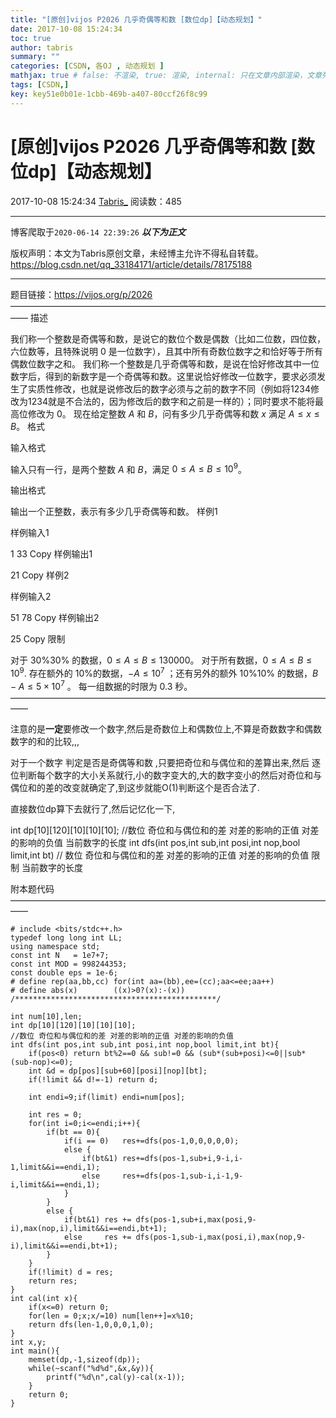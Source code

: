 ```yaml
---
title: "[原创]vijos P2026 几乎奇偶等和数 [数位dp]【动态规划】"
date: 2017-10-08 15:24:34
toc: true
author: tabris
summary: ""
categories: [CSDN, 各OJ , 动态规划 ]
mathjax: true # false: 不渲染, true: 渲染, internal: 只在文章内部渲染，文章列表中不渲染
tags: [CSDN,]
key: key51e0b01e-1cbb-469b-a407-80ccf26f8c99
---
```


# [原创]vijos P2026 几乎奇偶等和数 [数位dp]【动态规划】

2017-10-08 15:24:34  [Tabris_](https://me.csdn.net/qq_33184171) 阅读数：485

---

博客爬取于`2020-06-14 22:39:26`
***以下为正文***

版权声明：本文为Tabris原创文章，未经博主允许不得私自转载。
https://blog.csdn.net/qq_33184171/article/details/78175188

<!-- more -->

---

题目链接：https://vijos.org/p/2026
——————————————————————————————————————
描述

我们称一个整数是奇偶等和数，是说它的数位个数是偶数（比如二位数，四位数，六位数等，且特殊说明 $0$ 是一位数字），且其中所有奇数位数字之和恰好等于所有偶数位数字之和。
我们称一个整数是几乎奇偶等和数，是说在恰好修改其中一位数字后，得到的新数字是一个奇偶等和数。这里说恰好修改一位数字，要求必须发生了实质性修改，也就是说修改后的数字必须与之前的数字不同（例如将$1234$修改为$1234$就是不合法的，因为修改后的数字和之前是一样的）；同时要求不能将最高位修改为 $0$。
现在给定整数 $A$ 和 $B$，问有多少几乎奇偶等和数 $x$ 满足 $A\le x\le B$。
格式

输入格式

输入只有一行，是两个整数 $A$ 和 $B$，满足 $0\le A\le B\le 10^9$。

输出格式

输出一个正整数，表示有多少几乎奇偶等和数。
样例1

样例输入1

1 33
Copy
样例输出1

21
Copy
样例2

样例输入2

51 78
Copy
样例输出2

25
Copy
限制

对于 30\%30% 的数据，$0\le A\le B\le 130000$。
对于所有数据，$0\le A\le B\le 10^9$.
存在额外的 $10\%$的数据，$-A\le 10^7$ ；还有另外的额外 10\%10% 的数据，$B-A\le 5\times 10^7$ 。
每一组数据的时限为 $0.3$ 秒。
——————————————————————————————————————


注意的是**一定**要修改一个数字,然后是奇数位上和偶数位上,不算是奇数数字和偶数数字的和的比较,,,

对于一个数字 判定是否是奇偶等和数 ,只要把奇位和与偶位和的差算出来,然后 逐位判断每个数字的大小关系就行,小的数字变大的,大的数字变小的然后对奇位和与偶位和的差的改变就确定了,到这步就能O(1)判断这个是否合法了.

直接数位dp算下去就行了,然后记忆化一下,

int dp[10][120][10][10][10];
//数位 奇位和与偶位和的差 对差的影响的正值 对差的影响的负值 当前数字的长度
int dfs(int pos,int sub,int posi,int nop,bool limit,int bt)
// 数位 奇位和与偶位和的差 对差的影响的正值 对差的影响的负值 限制 当前数字的长度



附本题代码
——————————————————————————————————————
```
# include <bits/stdc++.h>
typedef long long int LL;
using namespace std;
const int N   = 1e7+7;
const int MOD = 998244353;
const double eps = 1e-6;
# define rep(aa,bb,cc) for(int aa=(bb),ee=(cc);aa<=ee;aa++)
# define abs(x)        ((x)>0?(x):-(x))
/*********************************************/

int num[10],len;
int dp[10][120][10][10][10];
//数位 奇位和与偶位和的差 对差的影响的正值 对差的影响的负值 
int dfs(int pos,int sub,int posi,int nop,bool limit,int bt){
    if(pos<0) return bt%2==0 && sub!=0 && (sub*(sub+posi)<=0||sub*(sub-nop)<=0);
    int &d = dp[pos][sub+60][posi][nop][bt];
    if(!limit && d!=-1) return d;

    int endi=9;if(limit) endi=num[pos];

    int res = 0;
    for(int i=0;i<=endi;i++){
        if(bt == 0){
            if(i == 0)   res+=dfs(pos-1,0,0,0,0,0);
            else {
                if(bt&1) res+=dfs(pos-1,sub+i,9-i,i-1,limit&&i==endi,1);
                else     res+=dfs(pos-1,sub-i,i-1,9-i,limit&&i==endi,1);
            }
        }
        else {
            if(bt&1) res += dfs(pos-1,sub+i,max(posi,9-i),max(nop,i),limit&&i==endi,bt+1);
            else     res += dfs(pos-1,sub-i,max(posi,i),max(nop,9-i),limit&&i==endi,bt+1);
        }
    }
    if(!limit) d = res;
    return res;
}
int cal(int x){
    if(x<=0) return 0;
    for(len = 0;x;x/=10) num[len++]=x%10;
    return dfs(len-1,0,0,0,1,0);
}
int x,y;
int main(){
    memset(dp,-1,sizeof(dp));
    while(~scanf("%d%d",&x,&y)){
        printf("%d\n",cal(y)-cal(x-1));
    }
    return 0;
}
```